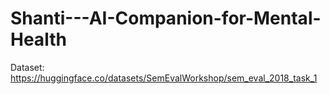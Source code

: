 # Shanti---AI-Companion-for-Mental-Health

Dataset: https://huggingface.co/datasets/SemEvalWorkshop/sem_eval_2018_task_1
